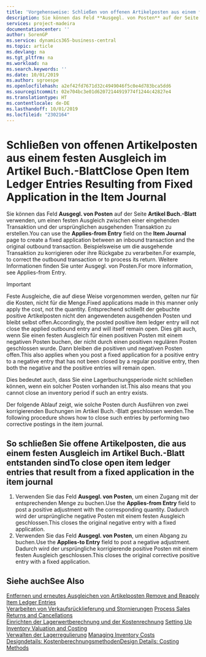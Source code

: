 ```yaml
---
title: 'Vorgehensweise: Schließen von offenen Artikelposten aus einem festen Ausgleich im Artikel Buch.-Blatt | Microsoft Docs'
description: Sie können das Feld **Ausgegl. von Posten** auf der Seite **Artikel Buch.-Blatt** verwenden, um einen festen Ausgleich zwischen einer eingehenden Transaktion und der ursprünglichen ausgehenden Transaktion zu erstellen. Beispielsweise um die ausgehende Transaktion zu korrigieren oder ihre Rückgabe zu verarbeiten.
services: project-madeira
documentationcenter: ''
author: SorenGP
ms.service: dynamics365-business-central
ms.topic: article
ms.devlang: na
ms.tgt_pltfrm: na
ms.workload: na
ms.search.keywords: ''
ms.date: 10/01/2019
ms.author: sgroespe
ms.openlocfilehash: a2ef42fd7671d32c4949046f5c0e4d783bca5dd6
ms.sourcegitcommit: 02e704bc3e01d62072144919774f1244c42827e4
ms.translationtype: HT
ms.contentlocale: de-DE
ms.lasthandoff: 10/01/2019
ms.locfileid: "2302164"
---
```

# <a name="close-open-item-ledger-entries-resulting-from-fixed-application-in-the-item-journal"></a><span data-ttu-id="eee25-104">Schließen von offenen Artikelposten aus einem festen Ausgleich im Artikel Buch.-Blatt</span><span class="sxs-lookup"><span data-stu-id="eee25-104">Close Open Item Ledger Entries Resulting from Fixed Application in the Item Journal</span></span>
<span data-ttu-id="eee25-105">Sie können das Feld **Ausgegl. von Posten** auf der Seite **Artikel Buch.-Blatt** verwenden, um einen festen Ausgleich zwischen einer eingehenden Transaktion und der ursprünglichen ausgehenden Transaktion zu erstellen.</span><span class="sxs-lookup"><span data-stu-id="eee25-105">You can use the **Applies-from Entry** field on the **Item Journal** page to create a fixed application between an inbound transaction and the original outbound transaction.</span></span> <span data-ttu-id="eee25-106">Beispielsweise um die ausgehende Transaktion zu korrigieren oder ihre Rückgabe zu verarbeiten.</span><span class="sxs-lookup"><span data-stu-id="eee25-106">For example, to correct the outbound transaction or to process its return.</span></span> <span data-ttu-id="eee25-107">Weitere Informationen finden Sie unter Ausgegl. von Posten.</span><span class="sxs-lookup"><span data-stu-id="eee25-107">For more information, see Applies-from Entry.</span></span>  

> [!IMPORTANT]  
>  <span data-ttu-id="eee25-108">Feste Ausgleiche, die auf diese Weise vorgenommen werden, gelten nur für die Kosten, nicht für die Menge.</span><span class="sxs-lookup"><span data-stu-id="eee25-108">Fixed applications made in this manner only apply the cost, not the quantity.</span></span> <span data-ttu-id="eee25-109">Entsprechend schließt der gebuchte positive Artikelposten nicht den angewendeten ausgehenden Posten und bleibt selbst offen.</span><span class="sxs-lookup"><span data-stu-id="eee25-109">Accordingly, the posted positive item ledger entry will not close the applied outbound entry and will itself remain open.</span></span> <span data-ttu-id="eee25-110">Dies gilt auch, wenn Sie einen festen Ausgleich für einen positiven Posten mit einem negativen Posten buchen, der nicht durch einen positiven regulären Posten geschlossen wurde. Dann bleiben die positiven und negativen Posten offen.</span><span class="sxs-lookup"><span data-stu-id="eee25-110">This also applies when you post a fixed application for a positive entry to a negative entry that has not been closed by a regular positive entry, then both the negative and the positive entries will remain open.</span></span>  
>   
>  <span data-ttu-id="eee25-111">Dies bedeutet auch, dass Sie eine Lagerbuchungsperiode nicht schließen können, wenn ein solcher Posten vorhanden ist.</span><span class="sxs-lookup"><span data-stu-id="eee25-111">This also means that you cannot close an inventory period if such an entry exists.</span></span>  

<span data-ttu-id="eee25-112">Der folgende Ablauf zeigt, wie solche Posten durch Ausführen von zwei korrigierenden Buchungen im Artikel Buch.-Blatt geschlossen werden.</span><span class="sxs-lookup"><span data-stu-id="eee25-112">The following procedure shows how to close such entries by performing two corrective postings in the item journal.</span></span>  

## <a name="to-close-open-item-ledger-entries-that-result-from-a-fixed-application-in-the-item-journal"></a><span data-ttu-id="eee25-113">So schließen Sie offene Artikelposten, die aus einem festen Ausgleich im Artikel Buch.-Blatt entstanden sind</span><span class="sxs-lookup"><span data-stu-id="eee25-113">To close open item ledger entries that result from a fixed application in the item journal</span></span>  

1.  <span data-ttu-id="eee25-114">Verwenden Sie das Feld **Ausgegl. von Posten**, um einen Zugang mit der entsprechenden Menge zu buchen.</span><span class="sxs-lookup"><span data-stu-id="eee25-114">Use the **Applies-from Entry** field to post a positive adjustment with the corresponding quantity.</span></span> <span data-ttu-id="eee25-115">Dadurch wird der ursprüngliche negative Posten mit einem festen Ausgleich geschlossen.</span><span class="sxs-lookup"><span data-stu-id="eee25-115">This closes the original negative entry with a fixed application.</span></span>  
2.  <span data-ttu-id="eee25-116">Verwenden Sie das Feld **Ausgegl. von Posten**, um einen Abgang zu buchen.</span><span class="sxs-lookup"><span data-stu-id="eee25-116">Use the **Applies-to Entry** field to post a negative adjustment.</span></span> <span data-ttu-id="eee25-117">Dadurch wird der ursprüngliche korrigierende positive Posten mit einem festen Ausgleich geschlossen.</span><span class="sxs-lookup"><span data-stu-id="eee25-117">This closes the original corrective positive entry with a fixed application.</span></span>  

## <a name="see-also"></a><span data-ttu-id="eee25-118">Siehe auch</span><span class="sxs-lookup"><span data-stu-id="eee25-118">See Also</span></span>  
[<span data-ttu-id="eee25-119">Entfernen und erneutes Ausgleichen von Artikelposten</span><span class="sxs-lookup"><span data-stu-id="eee25-119"> Remove and Reapply Item Ledger Entries</span></span>](finance-how-to-remove-and-reapply-item-entries.md)  
 <span data-ttu-id="eee25-120">[Verarbeiten von Verkaufsrücklieferung und Stornierungen](sales-how-process-sales-returns-cancellations.md) </span><span class="sxs-lookup"><span data-stu-id="eee25-120">[Process Sales Returns and Cancellations](sales-how-process-sales-returns-cancellations.md) </span></span>  
 <span data-ttu-id="eee25-121">[Einrichten der Lagerwertberechnung und der Kostenrechnung](finance-set-up-inventory-valuation-and-costing.md) </span><span class="sxs-lookup"><span data-stu-id="eee25-121">[Setting Up Inventory Valuation and Costing](finance-set-up-inventory-valuation-and-costing.md) </span></span>  
 <span data-ttu-id="eee25-122">[Verwalten der Lagerregulierung](finance-manage-inventory-costs.md) </span><span class="sxs-lookup"><span data-stu-id="eee25-122">[Managing Inventory Costs](finance-manage-inventory-costs.md) </span></span>  
 [<span data-ttu-id="eee25-123">Designdetails: Kostenberechnungsmethoden</span><span class="sxs-lookup"><span data-stu-id="eee25-123">Design Details: Costing Methods</span></span>](design-details-costing-methods.md)
